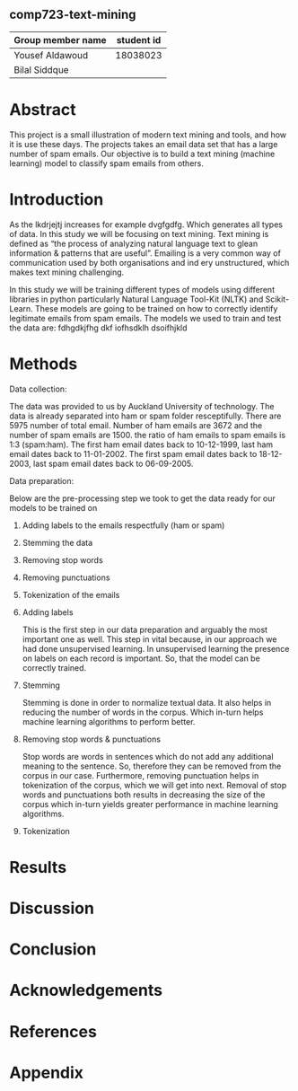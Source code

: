 comp723-text-mining
--------------------

Group member name | student id 
------------------|------------
Yousef Aldawoud | 18038023
Bilal Siddque |
 
# Abstract
This project is a small illustration of modern text mining and tools, 
and how it is use these days. The projects takes an email data set that has a large number of spam emails.
Our objective is to build a text mining (machine learning) model to classify spam emails from others.


# Introduction

As the lkdrjejtj increases for example dvgfgdfg.
Which generates all types of data. In this study we will be focusing on text mining. 
Text mining is defined as “the process of analyzing natural language text to glean information 
& patterns that are useful”. 
Emailing is a very common way of communication used by both organisations and ind
ery unstructured, which makes text mining challenging.

In this study we will be training different types of models using different libraries in python particularly Natural Language Tool-Kit (NLTK) and Scikit-Learn. 
These models are going to be trained on how to correctly identify legitimate emails from spam emails.
The models we used to train and test the data are: fdhgdkjfhg dkf iofhsdklh dsoifhjkld


# Methods
Data collection:

The data was provided to us by Auckland University of technology. 
The data is already separated into ham or spam folder resceptifully.
 There are 5975 number of total email. 
 Number of ham emails are 3672 and the number of spam emails are 1500.
 the ratio of ham emails to spam emails is 1:3 (spam:ham). 
 The first ham email dates back to 10-12-1999, last ham email dates back to 11-01-2002. 
 The first spam email dates back to 18-12-2003, last spam email dates back to 06-09-2005.

Data preparation: 

Below are the pre-processing step we took to get the data ready for our models to be trained on

1. Adding labels to the emails respectfully (ham or spam)
2. Stemming the data
3. Removing stop words
4. Removing punctuations
5. Tokenization of the emails  

1. Adding labels

    This is the first step in our data preparation and arguably the most important one as well. 
This step in vital because, in our approach we had done unsupervised learning. 
In unsupervised learning the presence on labels on each record is important. 
So, that the model can be correctly trained.

2. Stemming
    
    Stemming is done in order to normalize textual data. 
    It also helps in reducing the number of words in the corpus. 
    Which in-turn helps machine learning algorithms to perform better.

3. Removing stop words & punctuations

    Stop words are words in sentences which do not add any additional meaning to the sentence. 
    So, therefore they can be removed from the corpus in our case. Furthermore, 
    removing punctuation helps in tokenization of the corpus, which we will get into next. 
    Removal of stop words and punctuations both results in decreasing the size of the corpus which 
    in-turn yields greater performance in machine learning algorithms.

4. Tokenization
    
    


# Results

# Discussion

# Conclusion

# Acknowledgements

# References

# Appendix